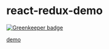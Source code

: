 # react-redux-demo

[![Greenkeeper badge](https://badges.greenkeeper.io/yinshuxun/react-redux-demo.svg)](https://greenkeeper.io/)

  [demo](https://yinshuxun.github.io/)
